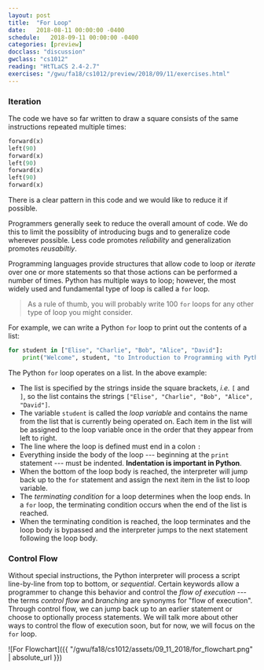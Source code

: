 ```yaml
---
layout: post
title:  "For Loop"
date:   2018-08-11 00:00:00 -0400
schedule:   2018-09-11 00:00:00 -0400
categories: [preview]
docclass: "discussion"
gwclass: "cs1012"
reading: "HtTLaCS 2.4-2.7"
exercises: "/gwu/fa18/cs1012/preview/2018/09/11/exercises.html"
---
```

<head>
  <link href="/css/syntax.css" rel="stylesheet">
</head>


### Iteration
The code we have so far written to draw a square consists of the same instructions repeated multiple times:

```python
forward(x)
left(90)
forward(x)
left(90)
forward(x)
left(90)
forward(x)
```

There is a clear pattern in this code and we would like to reduce it if possible.

Programmers generally seek to reduce the overall amount of code.  We do this to limit the possiblity of introducing bugs and to generalize code wherever possible. Less code promotes _reliability_ and generalization promotes _reusabiltiy_.

Programming languages provide structures that allow code to loop or _iterate_ over one or more statements so that those actions can be performed a number of times.  Python has multiple ways to loop; however, the most widely used and fundamental type of loop is called a ```for``` loop.

> As a rule of thumb, you will probably write 100 ```for``` loops for any other type of loop you might consider.

For example, we can write a Python ```for``` loop to print out the contents of a list:
```python
for student in ["Elise", "Charlie", "Bob", "Alice", "David"]:
    print("Welcome", student, "to Introduction to Programming with Python")
```

The Python ```for``` loop operates on a list.  In the above example:
* The list is specified by the strings inside the square brackets, _i.e._ ```[``` and ```]```, so the list contains the strings ```["Elise", "Charlie", "Bob", "Alice", "David"]```.
* The variable ```student``` is called the _loop variable_ and contains the name from the list that is currently being operated on.  Each item in the list will be assigned to the loop variable once in the order that they appear from left to right.
* The line where the loop is defined must end in a colon ```:```
* Everything inside the body of the loop --- beginning at the ```print``` statement --- must be indented.  **Indentation is important in Python**.
* When the bottom of the loop body is reached, the interpreter will jump back up to the ```for``` statement and assign the next item in the list to loop variable.
* The _terminating condition_ for a loop determines when the loop ends.  In a ```for``` loop, the terminating condition occurs when the end of the list is reached.
* When the terminating condition is reached, the loop terminates and the loop body is bypassed and the interpreter jumps to the next statement following the loop body.


### Control Flow
Without special instructions, the Python interpreter will process a script line-by-line from top to bottom, or _sequential_.  Certain keywords allow a programmer to change this behavior and control the _flow of execution_  --- the terms _control flow_ and _branching_ are synonyms for "flow of execution".  Through control flow, we can jump back up to an earlier statement or choose to optionally process statements.  We will talk more about other ways to control the flow of execution soon, but for now, we will focus on the ```for``` loop.

![For Flowchart]({{ "/gwu/fa18/cs1012/assets/09_11_2018/for_flowchart.png" | absolute_url }})

